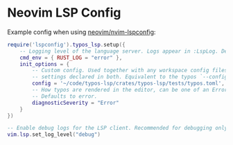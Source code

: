 # Neovim LSP Config

Example config when using [neovim/nvim-lspconfig](https://github.com/neovim/nvim-lspconfig/blob/master/doc/server_configurations.md#typos_lsp):

```lua
require('lspconfig').typos_lsp.setup({
    -- Logging level of the language server. Logs appear in :LspLog. Defaults to error.
    cmd_env = { RUST_LOG = "error" },
    init_options = {
        -- Custom config. Used together with any workspace config files, taking precedence for
        -- settings declared in both. Equivalent to the typos `--config` cli argument.
        config = '~/code/typos-lsp/crates/typos-lsp/tests/typos.toml',
        -- How typos are rendered in the editor, can be one of an Error, Warning, Info or Hint.
        -- Defaults to error.
        diagnosticSeverity = "Error"
    }
})

-- Enable debug logs for the LSP client. Recommended for debugging only.
vim.lsp.set_log_level("debug")
```
